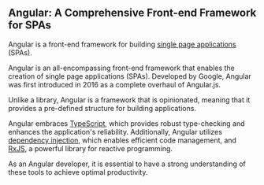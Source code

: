 ## Angular: A Comprehensive Front-end Framework for SPAs

Angular is a front-end framework for building [single page applications](https://en.wikipedia.org/wiki/Single-page_application) (SPAs).

Angular is an all-encompassing front-end framework that enables the creation of single page applications (SPAs). Developed by Google, Angular was first introduced in 2016 as a complete overhaul of Angular.js.

Unlike a library, Angular is a framework that is opinionated, meaning that it provides a pre-defined structure for building applications.

Angular embraces [TypeScript](https://www.typescriptlang.org/), which provides robust type-checking and enhances the application's reliability. Additionally, Angular utilizes [dependency injection](https://en.wikipedia.org/wiki/Dependency_injection), which enables efficient code management, and [RxJS](https://rxjs.dev/), a powerful library for reactive programming.

As an Angular developer, it is essential to have a strong understanding of these tools to achieve optimal productivity.
